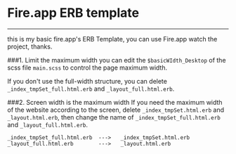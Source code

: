 Fire.app ERB template
=====================
---------------------------------------
this is my basic fire.app's ERB Template, you can use Fire.app watch the project, thanks.

###1. Limit the maximum width
you can edit the `$basicWIdth_Desktop` of the scss file `main.scss` to control the page maximum width.

If you don't use the full-width structure, you can delete `_index_tmpSet_full.html.erb` and `_layout_full.html.erb`.


###2. Screen width is the maximum width
If you need the maximum width of the website according to the screen, delete `_index_tmpSet.html.erb` and `_layout.html.erb`, then change the name of `_index_tmpSet_full.html.erb` and `_layout_full.html.erb`.

    _index_tmpSet_full.html.erb  --->   _index_tmpSet.html.erb
    _layout_full.html.erb        --->   _layout.html.erb
